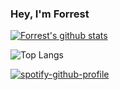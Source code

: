 ### Hey, I'm Forrest

[![Forrest's github stats](https://github-readme-stats.vercel.app/api?username=forrestburton)](https://github.com/forrestburton/github-readme-stats)

![Top Langs](https://github-readme-stats.vercel.app/api/top-langs/?username=forrestburton&layout=compact)

[![spotify-github-profile](https://spotify-github-profile.vercel.app/api/view?uid=c0535e3k72rqn7nfqvfm1kv7v&cover_image=true&theme=default)](https://github.com/kittinan/spotify-github-profile)


